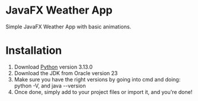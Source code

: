 # JavaFX Weather App

Simple JavaFX Weather App with basic animations.

# Installation

1. Download [Python](https://www.python.org) version 3.13.0
2. Download the JDK from Oracle version 23
3. Make sure you have the right versions by going into cmd and doing: python -V, and java --version
4. Once done, simply add to your project files or import it, and you're done!
